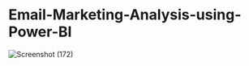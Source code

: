 # Email-Marketing-Analysis-using-Power-BI

![Screenshot (172)](https://user-images.githubusercontent.com/75041273/133938509-1ae68e63-c1cf-4247-83f1-dc2cc625ed5b.png)

